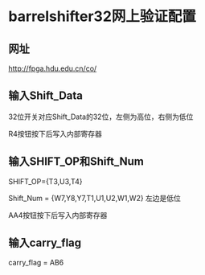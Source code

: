 # barrelshifter32网上验证配置

## 网址

http://fpga.hdu.edu.cn/co/

## 输入Shift_Data

32位开关对应Shift_Data的32位，左侧为高位，右侧为低位

R4按钮按下后写入内部寄存器

## 输入SHIFT_OP和Shift_Num

SHIFT_OP={T3,U3,T4}

Shift_Num = {W7,Y8,Y7,T1,U1,U2,W1,W2} 左边是低位

AA4按钮按下后写入内部寄存器

## 输入carry_flag

carry_flag = AB6
